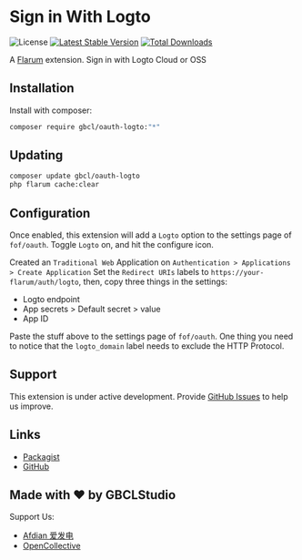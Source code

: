 # Sign in With Logto

![License](https://img.shields.io/badge/license-MIT-blue.svg) [![Latest Stable Version](https://img.shields.io/packagist/v/gbcl/oauth-logto.svg)](https://packagist.org/packages/gbcl/oauth-logto) [![Total Downloads](https://img.shields.io/packagist/dt/gbcl/oauth-logto.svg)](https://packagist.org/packages/gbcl/oauth-logto)

A [Flarum](http://flarum.org) extension. Sign in with Logto Cloud or OSS

## Installation

Install with composer:

```sh
composer require gbcl/oauth-logto:"*"
```

## Updating

```sh
composer update gbcl/oauth-logto
php flarum cache:clear
```

## Configuration

Once enabled, this extension will add a `Logto` option to the settings page of `fof/oauth`. Toggle `Logto` on, and hit the configure icon.

Created an `Traditional Web` Application on `Authentication > Applications > Create Application`
Set the `Redirect URIs` labels to `https://your-flarum/auth/logto`,
then, copy three things in the settings:
 - Logto endpoint
 - App secrets > Default secret > value
 - App ID

Paste the stuff above to the settings page of `fof/oauth`. One thing you need to notice that the `logto_domain` label needs to exclude the HTTP Protocol.

## Support

This extension is under active development. Provide [GitHub Issues](https://github.com/GBCLStudio/flarum-oauth-logto/issues) to help us improve.

## Links

- [Packagist](https://packagist.org/packages/gbcl/oauth-logto)
- [GitHub](https://github.com/GBCLStudio/flarum-oauth-logto)

## Made with ❤ by GBCLStudio

Support Us:
 - [Afdian 爱发电](https://afdian.com/@GBCLStudio)
 - [OpenCollective](https://opencollective.com/gbclstudio)
